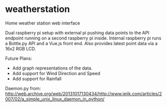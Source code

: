 # weatherstation
Home weather station web interface

Dual raspberry pi setup with external pi pushing data points to the API endpoint running on a second raspberry pi inside.
Internal raspberry pi runs a Bottle.py API and a Vue.js front end. Also provides latest point data via a 16x2 RGB LCD.

Future Plans:
- Add graph representations of the data.
- Add support for Wind Direction and Speed
- Add support for Rainfall

Daemon.py from: http://web.archive.org/web/20131017130434/http://www.jejik.com/articles/2007/02/a_simple_unix_linux_daemon_in_python/
